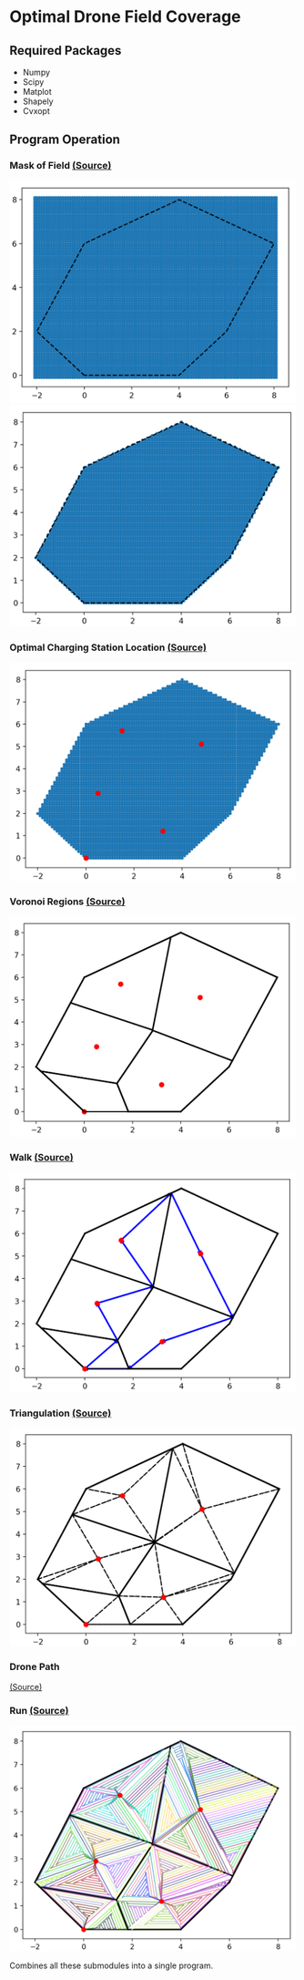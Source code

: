 # Optimal Drone Field Coverage


## Required Packages 
- Numpy
- Scipy
- Matplot
- Shapely
- Cvxopt

 
## Program Operation


### Mask of Field [(Source)](Main/Field.py)
![Rectangular Mask](images/RectangularMask.png)
![Figure Mask](images/FigureMask.png)



### Optimal Charging Station Location [(Source)](Main/minCharge.py)
![Figure Mask](images/OptimalCS.png)


### Voronoi Regions [(Source)](Main/Field.py)
![Figure Mask](images/VoronoiRegions.png)


### Walk [(Source)](Main/Tourfn2.py)
![Figure Mask](images/walk.png)


### Triangulation [(Source)](Main/Field.py)
![Figure Mask](images/triangularization.png)

### Drone Path 
[(Source)](Main/DronePath2.py)

### Run [(Source)](Main/Run.py)
![Figure Mask](images/DronePath.png)


Combines all these submodules into a single program.


